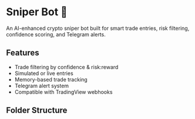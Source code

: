# Sniper Bot 🤖

An AI-enhanced crypto sniper bot built for smart trade entries, risk filtering, confidence scoring, and Telegram alerts.

## Features
- Trade filtering by confidence & risk:reward
- Simulated or live entries
- Memory-based trade tracking
- Telegram alert system
- Compatible with TradingView webhooks

## Folder Structure
